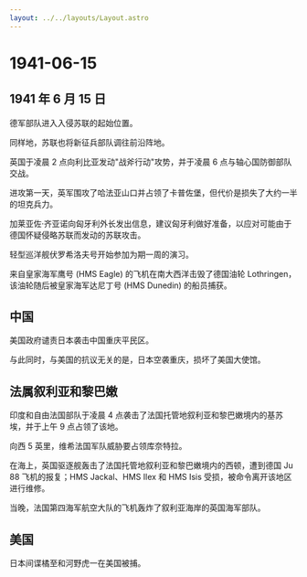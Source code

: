 ```yaml
---
layout: ../../layouts/Layout.astro
---
```


# 1941-06-15

## 1941 年 6 月 15 日

德军部队进入入侵苏联的起始位置。

同样地，苏联也将新征兵部队调往前沿阵地。

英国于凌晨 2 点向利比亚发动"战斧行动"攻势，并于凌晨 6
点与轴心国防御部队交战。

进攻第一天，英军围攻了哈法亚山口并占领了卡普佐堡，但代价是损失了大约一半的坦克兵力。

加莱亚佐·齐亚诺向匈牙利外长发出信息，建议匈牙利做好准备，以应对可能由于德国怀疑侵略苏联而发动的苏联攻击。

轻型巡洋舰伏罗希洛夫号开始参加为期一周的演习。

来自皇家海军鹰号 (HMS Eagle) 的飞机在南大西洋击毁了德国油轮
Lothringen，该油轮随后被皇家海军达尼丁号 (HMS Dunedin) 的船员捕获。

## 中国

美国政府谴责日本袭击中国重庆平民区。

与此同时，与美国的抗议无关的是，日本空袭重庆，损坏了美国大使馆。

## 法属叙利亚和黎巴嫩

印度和自由法国部队于凌晨 4
点袭击了法国托管地叙利亚和黎巴嫩境内的基苏埃，并于上午 9 点占领了该地。

向西 5 英里，维希法国军队威胁要占领库奈特拉。

在海上，英国驱逐舰轰击了法国托管地叙利亚和黎巴嫩境内的西顿，遭到德国 Ju
88 飞机的报复；HMS Jackal、HMS Ilex 和 HMS Isis
受损，被命令离开该地区进行维修。

当晚，法国第四海军航空大队的飞机轰炸了叙利亚海岸的英国海军部队。

## 美国

日本间谍橘至和河野虎一在美国被捕。